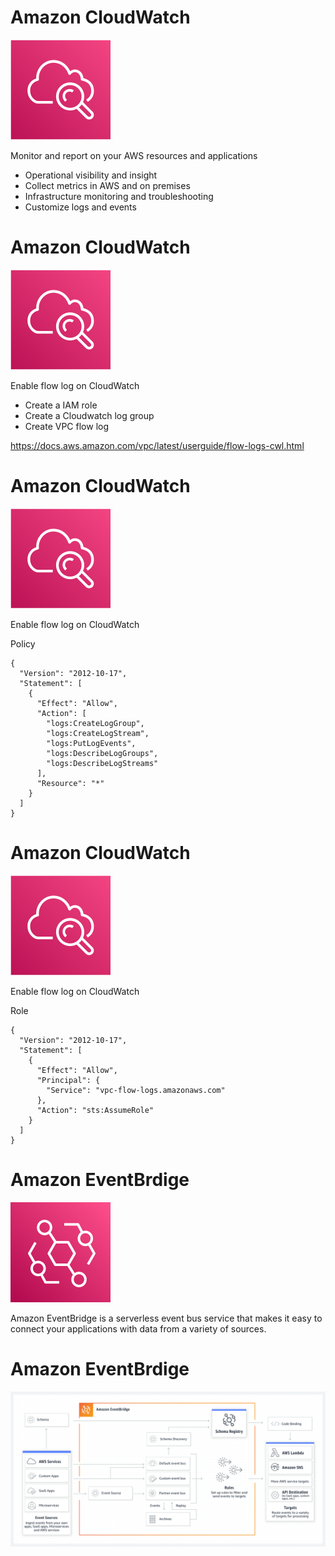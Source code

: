 # Amazon CloudWatch

![](../resources/images/aws_cloudwatch.svg)

Monitor and report on your AWS resources and applications

- Operational visibility and insight
- Collect metrics in AWS and on premises
- Infrastructure monitoring and troubleshooting
- Customize logs and events

# Amazon CloudWatch

![](../resources/images/aws_cloudwatch.svg)

Enable flow log on CloudWatch

- Create a IAM role
- Create a Cloudwatch log group
- Create VPC flow log

https://docs.aws.amazon.com/vpc/latest/userguide/flow-logs-cwl.html


# Amazon CloudWatch

![](../resources/images/aws_cloudwatch.svg)

Enable flow log on CloudWatch

Policy

```
{
  "Version": "2012-10-17",
  "Statement": [
    {
      "Effect": "Allow",
      "Action": [
        "logs:CreateLogGroup",
        "logs:CreateLogStream",
        "logs:PutLogEvents",
        "logs:DescribeLogGroups",
        "logs:DescribeLogStreams"
      ],
      "Resource": "*"
    }
  ]
}   
```

# Amazon CloudWatch

![](../resources/images/aws_cloudwatch.svg)

Enable flow log on CloudWatch

Role

```
{
  "Version": "2012-10-17",
  "Statement": [
    {
      "Effect": "Allow",
      "Principal": {
        "Service": "vpc-flow-logs.amazonaws.com"
      },
      "Action": "sts:AssumeRole"
    }
  ]
} 
```

# Amazon EventBrdige

![](../resources/images/aws_eventbridge.svg)

Amazon EventBridge is a serverless event bus service that makes it easy to connect your applications with data from a variety of sources. 

# Amazon EventBrdige

![](../resources/images/aws_eventbridge_1.jqg.png)
